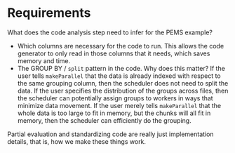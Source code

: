 # Requirements

What does the code analysis step need to infer for the PEMS example?

- Which columns are necessary for the code to run.
    This allows the code generator to only read in those columns that it needs, which saves memory and time.
- The GROUP BY / `split` pattern in the code.
    Why does this matter?
    If the user tells `makeParallel` that the data is already indexed with respect to the same grouping column, then the scheduler does not need to split the data.
    If the user specifies the distribution of the groups across files, then the scheduler can potentially assign groups to workers in ways that minimize data movement.
    If the user merely tells `makeParallel` that the whole data is too large to fit in memory, but the chunks will all fit in memory, then the scheduler can efficiently do the grouping.

Partial evaluation and standardizing code are really just implementation details, that is, how we make these things work.
